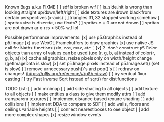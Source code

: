Known Bugs a.k.a
FIXME
[ ] sdf is broken wtf
[ ] is_side_hit is wrong than looking straight up/down/left/right
[ ] side textures are drown black from certain perspectives (x-axis)
[ ] triangles 31, 32 stopped working somehow
[ ] sprites size is discrete, use floats?
[ ] sprites x = 0 are not drawn
[ ] sprites are not drawn ar x-res > 50% wtf lol

Possible performance improvements:
[x] use p5.Graphics instead of p5.Image
[x] use WebGL Framebuffers to draw graphics 
[x] use native JS call for Maths functions
(sin, cos, max, etc..)
[x] 2. don't construct p5.Color objects than array of values can be used
(use [r, g, b, a] instead of color(r, g, b, a))
[x] cache all graphics, resize pixels only on width/height change
(getImageData is slow)
[x] set p5.Image.pixels instead of p5.Image.set()
(set is slow)
[ ] remove unnecessary push()'s and pop()'s
[ ] redraw on changes? (https://p5js.org/reference/#/p5/redraw)
[ ] try vertical floor casting
[ ] try Fast Inverse Sqrt instead of sqrt() for dist functions

TODO List:
[ ] add minimap
[ ] add side shading to all objects
[ ] add texture to all objects
[ ] make entities a class to give them modify attrs
[ ] add transparent textures
[ ] implement distance-based texture shading
[ ] add collisions
[ ] implement DDA to compare to SDF
[ ] add walls, floors and ceilings variable heights
[ ] connect nearest boxes to one object
[ ] add more complex shapes
[x] resize window events

